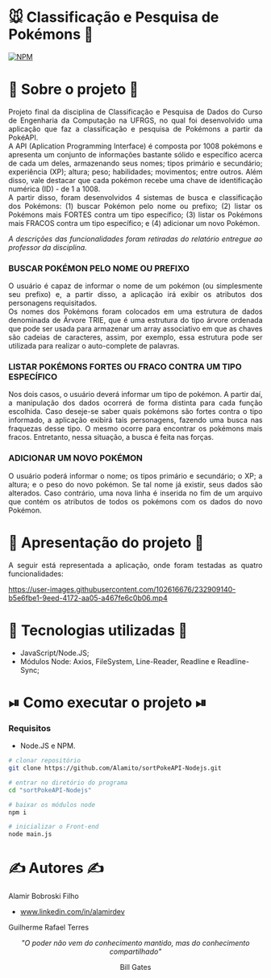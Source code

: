 # 🐭 Classificação e Pesquisa de Pokémons 🐍
[![NPM](https://img.shields.io/github/license/Alamito/sortPokeAPI-Nodejs)](https://github.com/Alamito/sortPokeAPI-Nodejs/blob/main/LICENSE)

# 📜 Sobre o projeto 📜
<p align="justify">
Projeto final da disciplina de Classificação e Pesquisa de Dados do Curso de Engenharia da Computação na UFRGS, no qual foi desenvolvido uma aplicação que faz a classificação e pesquisa de Pokémons a partir da PokéAPI.<br> 
A API (Aplication Programming Interface) é composta por 1008 pokémons e apresenta um conjunto de informações bastante sólido e específico acerca de cada um deles, armazenando seus nomes; tipos primário e secundário; experiência (XP); altura; peso; habilidades; movimentos; entre outros. Além disso, vale destacar que cada pokémon recebe uma chave de identificação numérica (ID) - de 1 a 1008.<br>
A partir disso, foram desenvolvidos 4 sistemas de busca e classificação dos Pokémons: (1) buscar Pokémon pelo nome ou prefixo; (2) listar os Pokémons mais FORTES contra um tipo específico; (3) listar os Pokémons mais FRACOS contra um tipo específico; e (4) adicionar um novo Pokémon.
</p>
<p align = "justify"><em>A descrições das funcionalidades foram retiradas do relatório entregue ao professor da disciplina.</em></p>

### BUSCAR POKÉMON PELO NOME OU PREFIXO
<p align="justify">
O usuário é capaz de informar o nome de um pokémon (ou simplesmente seu prefixo) e, a partir disso, a aplicação irá exibir os atributos dos personagens requisitados.<br>
Os nomes dos Pokémons foram colocados em uma estrutura de dados denominada de Árvore TRIE, que é uma estrutura do tipo árvore ordenada que pode ser usada para armazenar um array associativo em que as chaves são cadeias de caracteres, assim, por exemplo, essa estrutura pode ser utilizada para realizar o auto-complete de palavras.
</p>

### LISTAR POKÉMONS FORTES OU FRACO CONTRA UM TIPO ESPECÍFICO
<p align="justify">
Nos dois casos, o usuário deverá informar um tipo de pokémon. A partir daí, a manipulação dos dados ocorrerá de forma distinta para cada função escolhida. Caso deseje-se saber quais pokémons são fortes contra o tipo informado, a aplicação exibirá tais personagens, fazendo uma busca nas fraquezas desse tipo. O mesmo ocorre para encontrar os pokémons mais fracos. Entretanto, nessa situação, a busca é feita nas forças.
</p>

### ADICIONAR UM NOVO POKÉMON
<p align="justify">
O usuário poderá informar o nome; os tipos primário e secundário; o XP; a altura; e o peso do novo pokémon. Se tal nome já existir, seus dados são alterados. Caso contrário, uma nova linha é inserida no fim de um arquivo que contém os atributos de todos os pokémons com os dados do novo Pokémon.
</p>

# 🎥 Apresentação do projeto 🎥
<p align="justify">
A seguir está representada a aplicação, onde foram testadas as quatro funcionalidades:
</p>

https://user-images.githubusercontent.com/102616676/232909140-b5e6fbe1-9eed-4172-aa05-a467fe6c0b06.mp4

# 🧬 Tecnologias utilizadas 🧬
- JavaScript/Node.JS;
- Módulos Node: Axios, FileSystem, Line-Reader, Readline e Readline-Sync;

# ⏯ Como executar o projeto ⏯

### Requisitos
- Node.JS e NPM.

```bash
# clonar repositório
git clone https://github.com/Alamito/sortPokeAPI-Nodejs.git

# entrar no diretório do programa
cd "sortPokeAPI-Nodejs"

# baixar os módulos node
npm i

# inicializar o Front-end
node main.js
```

# ✍️ Autores ✍️
Alamir Bobroski Filho 
- www.linkedin.com/in/alamirdev

Guilherme Rafael Terres

<p align = "center"><em>"O poder não vem do conhecimento mantido, mas do conhecimento compartilhado"</em></p> <p align = "center">Bill Gates</p>

